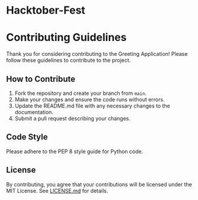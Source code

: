 # Hacktober-Fest
# Contributing Guidelines

Thank you for considering contributing to the Greeting Application! Please follow these guidelines to contribute to the project.

## How to Contribute

1. Fork the repository and create your branch from `main`.
2. Make your changes and ensure the code runs without errors.
3. Update the README.md file with any necessary changes to the documentation.
4. Submit a pull request describing your changes.

## Code Style

Please adhere to the PEP 8 style guide for Python code.

## License

By contributing, you agree that your contributions will be licensed under the MIT License. See [LICENSE.md](LICENSE.md) for details.
